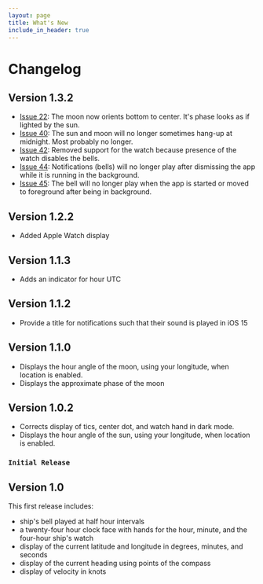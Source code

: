 ```yaml
---
layout: page
title: What's New
include_in_header: true
---
```


# Changelog

## Version 1.3.2
- [Issue 22](https://github.com/wbreeze/ShipsClock/issues/22):
  The moon now orients bottom to center. It's phase looks as if lighted by the sun.
- [Issue 40](https://github.com/wbreeze/ShipsClock/issues/40):
  The sun and moon will no longer sometimes hang-up at midnight. Most probably
  no longer.
- [Issue 42](https://github.com/wbreeze/ShipsClock/issues/42):
  Removed support for the watch because presence of the watch disables the bells.
- [Issue 44](https://github.com/wbreeze/ShipsClock/issues/44):
  Notifications (bells) will no longer play after dismissing the app while it is
  running in the background.
- [Issue 45](https://github.com/wbreeze/ShipsClock/issues/45):
  The bell will no longer play when the app is started or moved to
  foreground after being in background.

## Version 1.2.2
- Added Apple Watch display

## Version 1.1.3
- Adds an indicator for hour UTC

## Version 1.1.2
- Provide a title for notifications such that their sound is played in iOS 15

## Version 1.1.0
- Displays the hour angle of the moon, using your longitude, when location is enabled.
- Displays the approximate phase of the moon

## Version 1.0.2
- Corrects display of tics, center dot, and watch hand in dark mode.
- Displays the hour angle of the sun, using your longitude, when location is enabled.

### `Initial Release`
## Version 1.0
This first release includes:
- ship's bell played at half hour intervals
- a twenty-four hour clock face with hands for the hour, minute, and
  the four-hour ship's watch
- display of the current latitude and longitude in degrees, minutes, and seconds
- display of the current heading using points of the compass
- display of velocity in knots
